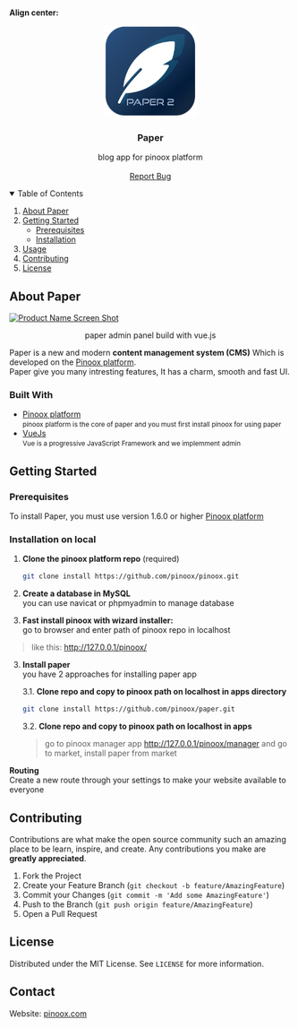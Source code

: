 <!-- PROJECT LOGO -->
<br />
<p align="center">

**Align center:**
<p align="center" width="100%">
    <img width="33%" src="https://raw.githubusercontent.com/esmaeilbahrani/paper/master/icon.png"> 
</p>

  <h3 align="center">Paper</h3>

  <p align="center">
    blog app for pinoox platform
    <br />
    <br />
    <a href="https://github.com/pinoox/paper/issues">Report Bug</a>
  </p>
</p>



<!-- TABLE OF CONTENTS -->
<details open="open">
  <summary>Table of Contents</summary>
  <ol>
    <li>
      <a href="#about-the-project">About Paper</a>
    </li>
    <li>
      <a href="#getting-started">Getting Started</a>
      <ul>
        <li><a href="#prerequisites">Prerequisites</a></li>
        <li><a href="#installation">Installation</a></li>
      </ul>
    </li>
    <li><a href="#usage">Usage</a></li>
    <li><a href="#contributing">Contributing</a></li>
    <li><a href="#license">License</a></li>
  </ol>
</details>



<!-- ABOUT THE PROJECT -->
## About Paper

[![Product Name Screen Shot][paper-screenshot]](https://pinoox.com/market)
<p align="center">
 paper admin panel build with vue.js
</p>



Paper is a new and modern **content management system (CMS)** Which is developed on the [Pinoox platform](https://github.com/pinoox/pinoox).
<br> Paper give you many intresting features, It has a charm, smooth and fast UI.



### Built With

 * [Pinoox platform](https://github.com/pinoox/pinoox) <br><small>pinoox platform is the core of paper and you must first install pinoox for using paper</small>
* [VueJs](https://vuejs.com) <br><small>Vue is a progressive
JavaScript Framework and we implemment admin</small>



<!-- GETTING STARTED -->
## Getting Started

### Prerequisites


To install Paper, you must use version 1.6.0 or higher [Pinoox platform](https://github.com/pinoox/pinoox)

### Installation on local

1. **Clone the pinoox platform repo** (required)
   ```sh
   git clone install https://github.com/pinoox/pinoox.git
   ```

2. **Create a database in MySQL** <br>
you can use navicat or phpmyadmin to manage database

3. **Fast install pinoox with wizard installer:**
<br>go to browser and enter path of pinoox repo in localhost
> like this: http://127.0.0.1/pinoox/


3. **Install paper** <br>
you have 2 approaches for installing paper app

    3.1. **Clone repo and copy to pinoox path on localhost in apps directory**
     ```sh
   git clone install https://github.com/pinoox/paper.git
   ```
  

   3.2. **Clone repo and copy to pinoox path on localhost in apps**
   <br>
   >go to pinoox manager app  http://127.0.0.1/pinoox/manager
   and go to market, install paper from market
   

**Routing** <br>
   Create a new route through your settings to make your website available to everyone


<!-- CONTRIBUTING -->
## Contributing

Contributions are what make the open source community such an amazing place to be learn, inspire, and create. Any contributions you make are **greatly appreciated**.

1. Fork the Project
2. Create your Feature Branch (`git checkout -b feature/AmazingFeature`)
3. Commit your Changes (`git commit -m 'Add some AmazingFeature'`)
4. Push to the Branch (`git push origin feature/AmazingFeature`)
5. Open a Pull Request


<!-- LICENSE -->
## License

Distributed under the MIT License. See `LICENSE` for more information.

<!-- CONTACT -->
## Contact

Website: [pinoox.com](https://pinoox.com/)


<!-- MARKDOWN LINKS & IMAGES -->
[paper-screenshot]: resources/screenshot.png
[paper-icon]: icon.png
